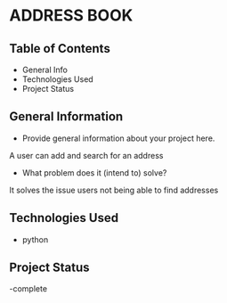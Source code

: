 # ADDRESS BOOK

## Table of Contents
* General Info 
* Technologies Used 
* Project Status 


## General Information

- Provide general information about your project here.

A user can add and search for an address

- What problem does it (intend to) solve?

It solves the issue users not being able to find addresses





## Technologies Used
- python

## Project Status 
-complete
